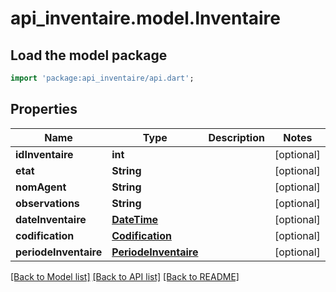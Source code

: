 # api_inventaire.model.Inventaire

## Load the model package
```dart
import 'package:api_inventaire/api.dart';
```

## Properties
Name | Type | Description | Notes
------------ | ------------- | ------------- | -------------
**idInventaire** | **int** |  | [optional] 
**etat** | **String** |  | [optional] 
**nomAgent** | **String** |  | [optional] 
**observations** | **String** |  | [optional] 
**dateInventaire** | [**DateTime**](DateTime.md) |  | [optional] 
**codification** | [**Codification**](Codification.md) |  | [optional] 
**periodeInventaire** | [**PeriodeInventaire**](PeriodeInventaire.md) |  | [optional] 

[[Back to Model list]](../README.md#documentation-for-models) [[Back to API list]](../README.md#documentation-for-api-endpoints) [[Back to README]](../README.md)


